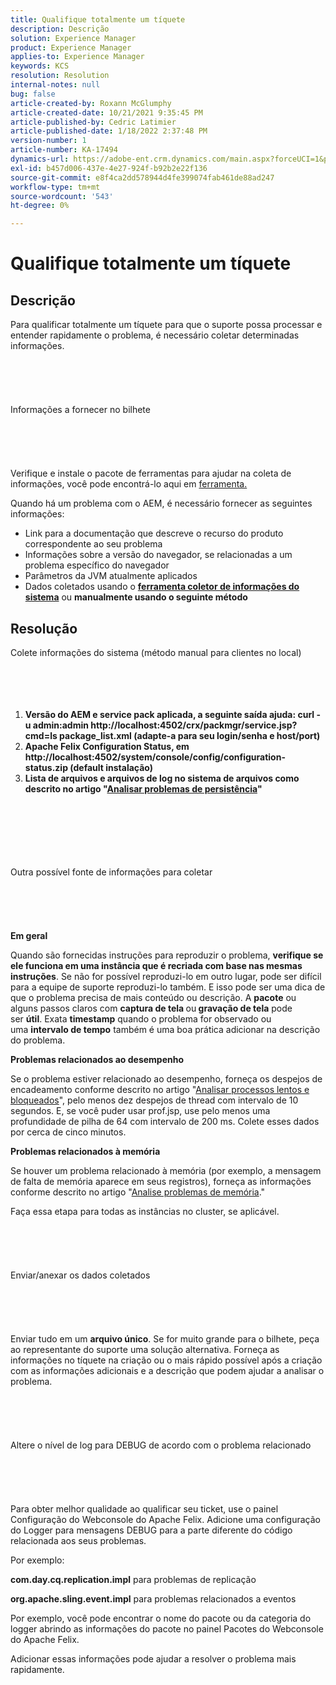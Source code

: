 ```yaml
---
title: Qualifique totalmente um tíquete
description: Descrição
solution: Experience Manager
product: Experience Manager
applies-to: Experience Manager
keywords: KCS
resolution: Resolution
internal-notes: null
bug: false
article-created-by: Roxann McGlumphy
article-created-date: 10/21/2021 9:35:45 PM
article-published-by: Cedric Latimier
article-published-date: 1/18/2022 2:37:48 PM
version-number: 1
article-number: KA-17494
dynamics-url: https://adobe-ent.crm.dynamics.com/main.aspx?forceUCI=1&pagetype=entityrecord&etn=knowledgearticle&id=8e3243d7-b632-ec11-b6e5-000d3a5ba97a
exl-id: b457d006-437e-4e27-924f-b92b2e22f136
source-git-commit: e8f4ca2dd578944d4fe399074fab461de88ad247
workflow-type: tm+mt
source-wordcount: '543'
ht-degree: 0%

---
```


# Qualifique totalmente um tíquete

## Descrição


Para qualificar totalmente um tíquete para que o suporte possa processar e entender rapidamente o problema, é necessário coletar determinadas informações.
<br><br><br><br> <br><br>Informações a fornecer no bilhete<br><br><br><br> <br><br>
Verifique e instale o pacote de ferramentas para ajudar na coleta de informações, você pode encontrá-lo aqui em [ferramenta.](https://helpx.adobe.com/experience-manager/kb/index/tools.html)

Quando há um problema com o AEM, é necessário fornecer as seguintes informações:

- Link para a documentação que descreve o recurso do produto correspondente ao seu problema
- Informações sobre a versão do navegador, se relacionadas a um problema específico do navegador
- Parâmetros da JVM atualmente aplicados
- Dados coletados usando o <b>[ferramenta coletor de informações do sistema](https://helpx.adobe.com/experience-manager/kb/support-info-collector.html)</b> ou <b>manualmente usando o seguinte método</b>



## Resolução

Colete informações do sistema (método manual para clientes no local)<br><br><br><br> 
1. <b>Versão do AEM e service pack aplicada, a seguinte saída ajuda: curl -u admin:admin http://localhost:4502/crx/packmgr/service.jsp?cmd=ls package_list.xml (adapte-a para seu login/senha e host/port)</b>
2. <b>Apache Felix Configuration Status, em http://localhost:4502/system/console/config/configuration-status.zip (default instalação)</b>
3. <b>Lista de arquivos e arquivos de log no sistema de arquivos como descrito no artigo &quot;[Analisar problemas de persistência](https://helpx.adobe.com/experience-manager/kb/AnalyzePersistenceProblems.html)&quot;</b>

<br><br><br><br> <br><br>Outra possível fonte de informações para coletar<br><br><br><br> <br><br>
<b>Em geral</b>

Quando são fornecidas instruções para reproduzir o problema, <b>verifique se ele funciona em uma instância que é recriada com base nas mesmas instruções</b>. Se não for possível reproduzi-lo em outro lugar, pode ser difícil para a equipe de suporte reproduzi-lo também. E isso pode ser uma dica de que o problema precisa de mais conteúdo ou descrição.
A <b>pacote</b> ou alguns passos claros com <b>captura de tela </b>ou<b> gravação de tela</b> pode ser <b>útil</b>. Exata <b>timestamp</b> quando o problema for observado ou uma <b>intervalo de tempo</b> também é uma boa prática adicionar na descrição do problema.

<b>Problemas relacionados ao desempenho</b>

Se o problema estiver relacionado ao desempenho, forneça os despejos de encadeamento conforme descrito no artigo &quot;[Analisar processos lentos e bloqueados](https://helpx.adobe.com/experience-manager/kb/AnalyzeSlowAndBlockedProcesses.html)&quot;, pelo menos dez despejos de thread com intervalo de 10 segundos. E, se você puder usar prof.jsp, use pelo menos uma profundidade de pilha de 64 com intervalo de 200 ms. Colete esses dados por cerca de cinco minutos.

<b>Problemas relacionados à memória</b>

Se houver um problema relacionado à memória (por exemplo, a mensagem de falta de memória aparece em seus registros), forneça as informações conforme descrito no artigo &quot;[Analise problemas de memória](https://helpx.adobe.com/experience-manager/kb/AnalyzeMemoryProblems.html).&quot;

Faça essa etapa para todas as instâncias no cluster, se aplicável.
<br><br><br><br> <br><br>Enviar/anexar os dados coletados<br><br><br><br> <br><br>
Enviar tudo em um <b>arquivo único</b>. Se for muito grande para o bilhete, peça ao representante do suporte uma solução alternativa. Forneça as informações no tíquete na criação ou o mais rápido possível após a criação com as informações adicionais e a descrição que podem ajudar a analisar o problema.
<br><br><br><br> <br><br>Altere o nível de log para DEBUG de acordo com o problema relacionado<br><br><br><br> <br><br>
Para obter melhor qualidade ao qualificar seu ticket, use o painel Configuração do Webconsole do Apache Felix. Adicione uma configuração do Logger para mensagens DEBUG para a parte diferente do código relacionada aos seus problemas.

Por exemplo:

<b>com.day.cq.replication.impl</b> para problemas de replicação

<b>org.apache.sling.event.impl</b> para problemas relacionados a eventos

Por exemplo, você pode encontrar o nome do pacote ou da categoria do logger abrindo as informações do pacote no painel Pacotes do Webconsole do Apache Felix.

Adicionar essas informações pode ajudar a resolver o problema mais rapidamente.
